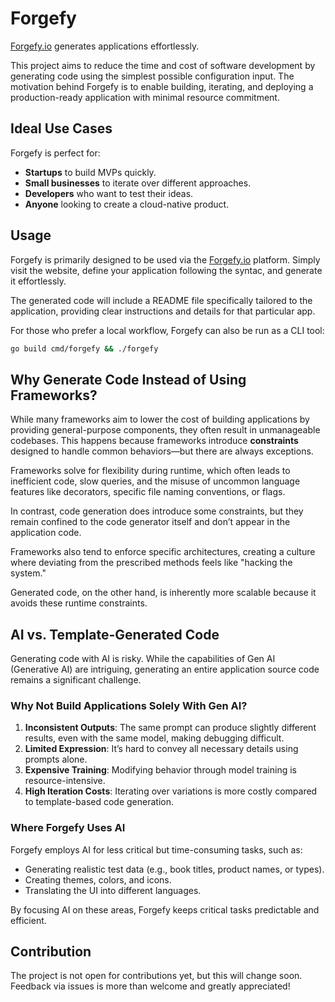 # Forgefy

[Forgefy.io](https://forgefy.io/) generates applications effortlessly.

This project aims to reduce the time and cost of software development by generating code using the simplest possible configuration input. The motivation behind Forgefy is to enable building, iterating, and deploying a production-ready application with minimal resource commitment.

## Ideal Use Cases

Forgefy is perfect for:
- **Startups** to build MVPs quickly.
- **Small businesses** to iterate over different approaches.
- **Developers** who want to test their ideas.
- **Anyone** looking to create a cloud-native product.

## Usage  

Forgefy is primarily designed to be used via the [Forgefy.io](https://forgefy.io/) platform. Simply visit the website, define your application following the syntac, and generate it effortlessly.  

The generated code will include a README file specifically tailored to the application, providing clear instructions and details for that particular app.

For those who prefer a local workflow, Forgefy can also be run as a CLI tool:
```bash
go build cmd/forgefy && ./forgefy 
```

## Why Generate Code Instead of Using Frameworks?

While many frameworks aim to lower the cost of building applications by providing general-purpose components, they often result in unmanageable codebases. This happens because frameworks introduce **constraints** designed to handle common behaviors—but there are always exceptions.

Frameworks solve for flexibility during runtime, which often leads to inefficient code, slow queries, and the misuse of uncommon language features like decorators, specific file naming conventions, or flags.

In contrast, code generation does introduce some constraints, but they remain confined to the code generator itself and don’t appear in the application code.

Frameworks also tend to enforce specific architectures, creating a culture where deviating from the prescribed methods feels like "hacking the system."

Generated code, on the other hand, is inherently more scalable because it avoids these runtime constraints.

## AI vs. Template-Generated Code

Generating code with AI is risky. While the capabilities of Gen AI (Generative AI) are intriguing, generating an entire application source code remains a significant challenge.

### Why Not Build Applications Solely With Gen AI?
1. **Inconsistent Outputs**: The same prompt can produce slightly different results, even with the same model, making debugging difficult.
2. **Limited Expression**: It’s hard to convey all necessary details using prompts alone.
3. **Expensive Training**: Modifying behavior through model training is resource-intensive.
4. **High Iteration Costs**: Iterating over variations is more costly compared to template-based code generation.

### Where Forgefy Uses AI

Forgefy employs AI for less critical but time-consuming tasks, such as:
- Generating realistic test data (e.g., book titles, product names, or types).
- Creating themes, colors, and icons.
- Translating the UI into different languages.

By focusing AI on these areas, Forgefy keeps critical tasks predictable and efficient.

## Contribution

The project is not open for contributions yet, but this will change soon. Feedback via issues is more than welcome and greatly appreciated!